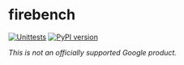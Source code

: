 # firebench

[![Unittests](https://github.com/google-research/firebench/actions/workflows/pytest_and_autopublish.yml/badge.svg)](https://github.com/google-research/firebench/actions/workflows/pytest_and_autopublish.yml)
[![PyPI version](https://badge.fury.io/py/firebench.svg)](https://badge.fury.io/py/firebench)

*This is not an officially supported Google product.*
